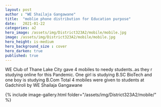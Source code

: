 ```yaml
---
layout: post
author : "WE Shailaja Gangawane"
title:  "moblie phone distribution for Education purpose"
date:   2021-01-22
categories: a2
hero_image: /assets/img/District323A2/mobile/mobile.jpg
image: /assets/img/District323A2/mobile/mobile.jpg
hero_height: is-medium
hero_background_size : cover
hero_darken: true
published: true
---
```


WE Club of Thane Lake City  gave 4 mobiles to needy students..as they r studying online  for this Pandemic. One girl is studying B.SC BioTech and one boy is studying B.Com Total 4 mobiles were given to students at Gadchiroli by WE Shailaja Gangawane

{% include image-gallery.html folder="/assets/img/District323A2/mobile/" %}